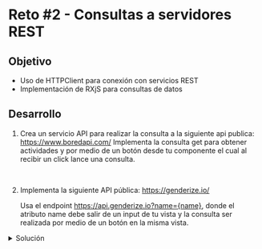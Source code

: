 # Reto #2 - Consultas a servidores REST


## Objetivo


* Uso de HTTPClient para conexión con servicios REST
* Implementación de RXjS para consultas de datos

## Desarrollo

1. Crea un servicio API para realizar la consulta a la siguiente api publica: https://www.boredapi.com/
   Implementa la consulta get para obtener actividades y por medio de un botón desde tu componente el cual al recibir un click lance una consulta.

<br>

2. Implementa la siguiente API pública: https://genderize.io/
   
   Usa el endpoint https://api.genderize.io?name={name}, donde el atributo name debe salir de un input de tu vista y la consulta ser realizada por medio de un botón en la misma vista.

<details> 
    <summary>Solución</summary>

Servicio API:

```typescript
import { HttpClient } from '@angular/common/http';
import { Injectable } from '@angular/core';
import { Observable } from 'rxjs';
import { ActivityModel, GenderModel } from 'src/app/models/activity.model';

@Injectable({
  providedIn: 'root'
})
export class EjemplosService {

  constructor(private httpClient: HttpClient) { }

  getActivity(): Observable<ActivityModel> {
    return this.httpClient.get<ActivityModel>('https://www.boredapi.com/api/activity');
  }

  getGender(name: string): Observable<GenderModel> {
    return this.httpClient.get<GenderModel>(`https://api.genderize.io?name=${name}`);
  }

}
```
### consulta 1
Componente para consultar actividades:

```html
<!-- activity-component -->
<button (click)="getActividad()">obtener actividad</button>
```
```typescript
// activity-component
import { Component } from '@angular/core';
import { EjemplosService } from '../../../services/api/ejemplos.service';

@Component({
  selector: 'app-activity',
  templateUrl: './activity.component.html',
  styleUrls: ['./activity.component.scss']
})
export class ActivityComponent {

  constructor(private ejemplosService: EjemplosService) { }
  
  getActividad() {
    this.ejemplosService.getActivity().subscribe(activity => {
      console.log(activity);

    }), (err: any) => {
      window.alert('error al obtener actividad');
    };
  }
}

```
### Consulta 2

Importamos __FormsModule__ dentro de __AppModule__ para hacer uso de la directiva ngModel.

```typescript
@NgModule({
  declarations: [
    AppComponent
  ],
  imports: [
    BrowserModule,
    AppRoutingModule,
    FormsModule,
    HttpClientModule,
  ],
  bootstrap: [AppComponent]
})
export class AppModule { }
```

```html
<!-- gender-component -->
<input type="text" [(ngModel)]="nombre" placeholder="Nombre">

<button (click)="getTipoGenero()">Consultar género</button>

```

```typescript
import { Component } from '@angular/core';
import { EjemplosService } from 'src/app/services/api/ejemplos.service';

@Component({
  selector: 'app-gender',
  templateUrl: './gender.component.html',
  styleUrls: ['./gender.component.scss']
})
export class GenderComponent {

  nombre: string = '';
  constructor(private ejemplosService: EjemplosService) { }

  getTipoGenero() {
    this.ejemplosService.getGender(this.nombre).subscribe(gender => {
      console.log(gender);
    }), (err: any) => {
      window.alert('error al consultar datos');
    };
  }

}

```


</details>